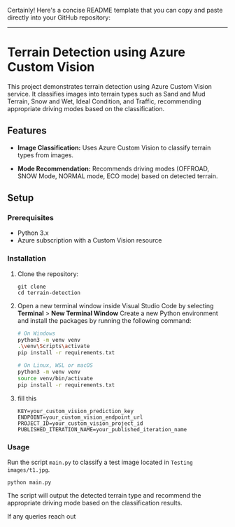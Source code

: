 Certainly! Here's a concise README template that you can copy and paste directly into your GitHub repository:

---

# Terrain Detection using Azure Custom Vision

This project demonstrates terrain detection using Azure Custom Vision service. It classifies images into terrain types such as Sand and Mud Terrain, Snow and Wet, Ideal Condition, and Traffic, recommending appropriate driving modes based on the classification.

## Features

- **Image Classification:** Uses Azure Custom Vision to classify terrain types from images.
  
- **Mode Recommendation:** Recommends driving modes (OFFROAD, SNOW Mode, NORMAL mode, ECO mode) based on detected terrain.

## Setup

### Prerequisites

- Python 3.x
- Azure subscription with a Custom Vision resource

### Installation

1. Clone the repository:
   ```
   git clone 
   cd terrain-detection
   ```
2. Open a new terminal window inside Visual Studio Code by selecting **Terminal** > **New Terminal Window**
 Create a new Python environment and install the packages by running the following command:

    ```bash
    # On Windows
    python3 -m venv venv
    .\venv\Scripts\activate
    pip install -r requirements.txt

    # On Linux, WSL or macOS
    python3 -m venv venv
    source venv/bin/activate
    pip install -r requirements.txt
3. fill this 
     ```
     KEY=your_custom_vision_prediction_key
     ENDPOINT=your_custom_vision_endpoint_url
     PROJECT_ID=your_custom_vision_project_id
     PUBLISHED_ITERATION_NAME=your_published_iteration_name
     ```

### Usage

Run the script `main.py` to classify a test image located in `Testing images/t1.jpg`.

```
python main.py
```

The script will output the detected terrain type and recommend the appropriate driving mode based on the classification results.

If any queries reach out